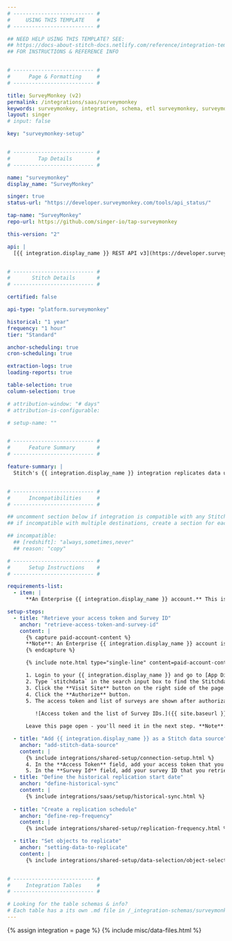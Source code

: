 ```yaml
---
# -------------------------- #
#     USING THIS TEMPLATE    #
# -------------------------- #

## NEED HELP USING THIS TEMPLATE? SEE:
## https://docs-about-stitch-docs.netlify.com/reference/integration-templates/saas/
## FOR INSTRUCTIONS & REFERENCE INFO


# -------------------------- #
#      Page & Formatting     #
# -------------------------- #

title: SurveyMonkey (v2)
permalink: /integrations/saas/surveymonkey
keywords: surveymonkey, integration, schema, etl surveymonkey, surveymonkey etl, surveymonkey schema
layout: singer
# input: false

key: "surveymonkey-setup"


# -------------------------- #
#         Tap Details        #
# -------------------------- #

name: "surveymonkey"
display_name: "SurveyMonkey"

singer: true
status-url: "https://developer.surveymonkey.com/tools/api_status/"

tap-name: "SurveyMonkey"
repo-url: https://github.com/singer-io/tap-surveymonkey

this-version: "2"

api: |
  [{{ integration.display_name }} REST API v3](https://developer.surveymonkey.com/api/v3/){:target="new"}


# -------------------------- #
#       Stitch Details       #
# -------------------------- #

certified: false

api-type: "platform.surveymonkey"

historical: "1 year"
frequency: "1 hour"
tier: "Standard"

anchor-scheduling: true
cron-scheduling: true

extraction-logs: true
loading-reports: true

table-selection: true
column-selection: true

# attribution-window: "# days"
# attribution-is-configurable: 

# setup-name: ""


# -------------------------- #
#      Feature Summary       #
# -------------------------- #

feature-summary: |
  Stitch's {{ integration.display_name }} integration replicates data using the {{ integration.api | flatify | strip }}. Refer to the [Schema](#schema) section for a list of objects available for replication.


# -------------------------- #
#      Incompatibilities     #
# -------------------------- #

## uncomment section below if integration is compatible with any Stitch destinations
## if incompatible with multiple destinations, create a section for each destination

## incompatible:
  ## [redshift]: "always,sometimes,never"
  ## reason: "copy" 

# -------------------------- #
#      Setup Instructions    #
# -------------------------- #

requirements-list:
  - item: |
      **An Enterprise {{ integration.display_name }} account.** This is required to complete the setup in {{ integration.display_name }}.

setup-steps:
  - title: "Retrieve your access token and Survey ID"
    anchor: "retrieve-access-token-and-survey-id"
    content: |
      {% capture paid-account-content %}
      **Note**: An Enterprise {{ integration.display_name }} account is required to complete this step. 
      {% endcapture %}

      {% include note.html type="single-line" content=paid-account-content %}

      1. Login to your {{ integration.display_name }} and go to [App Directory](https://www.surveymonkey.com/apps){:target="new"}.
      2. Type `stitchdata` in the search input box to find the Stitchdata ETL app. 
      3. Click the **Visit Site** button on the right side of the page. 
      4. Click the **Authorize** button.
      5. The access token and list of surveys are shown after authorization:
       
         ![Access token and the list of Survey IDs.]({{ site.baseurl }}/images/integrations/surveymonkey-access-token.png){:style="max-width: 450px;"}

      Leave this page open - you'll need it in the next step. **Note**: You may come back at any time to retrieve your access token or identify a new survey ID.

  - title: "Add {{ integration.display_name }} as a Stitch data source"
    anchor: "add-stitch-data-source"
    content: |
      {% include integrations/shared-setup/connection-setup.html %}
      4. In the **Access Token** field, add your access token that you obtained in [Step 1](#retrieve-access-token-and-survey-id).
      5. In the **Survey Id** field, add your survey ID that you retrieved in [Step 1](#retrieve-access-token-and-survey-id).
  - title: "Define the historical replication start date"
    anchor: "define-historical-sync"
    content: |
      {% include integrations/saas/setup/historical-sync.html %}
  
  - title: "Create a replication schedule"
    anchor: "define-rep-frequency"
    content: |
      {% include integrations/shared-setup/replication-frequency.html %}

  - title: "Set objects to replicate"
    anchor: "setting-data-to-replicate"
    content: |
      {% include integrations/shared-setup/data-selection/object-selection.html %}


# -------------------------- #
#     Integration Tables     #
# -------------------------- #

# Looking for the table schemas & info?
# Each table has a its own .md file in /_integration-schemas/surveymonkey/v1
---
```

{% assign integration = page %}
{% include misc/data-files.html %}
